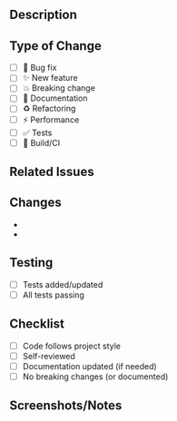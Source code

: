 ## Description

<!-- Briefly describe what this PR does -->

## Type of Change

<!-- Check the relevant option -->

- [ ] 🐛 Bug fix
- [ ] ✨ New feature
- [ ] 💥 Breaking change
- [ ] 📝 Documentation
- [ ] ♻️ Refactoring
- [ ] ⚡ Performance
- [ ] ✅ Tests
- [ ] 🔧 Build/CI

## Related Issues

<!-- Link related issues: Fixes #123, Closes #456 -->

## Changes

<!-- List key changes -->

-
-

## Testing

<!-- How did you test this? -->

- [ ] Tests added/updated
- [ ] All tests passing

## Checklist

- [ ] Code follows project style
- [ ] Self-reviewed
- [ ] Documentation updated (if needed)
- [ ] No breaking changes (or documented)

## Screenshots/Notes

<!-- Optional: Add screenshots or additional context -->
